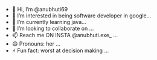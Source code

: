 - 👋 Hi, I’m @anubhuti69
- 👀 I’m interested in being software developer in google...
- 🌱 I’m currently learning java...
- 💞️ I’m looking to collaborate on  ...
- 📫 Reach me ON INSTA @anubhuti.exe_ ...
- 😄 Pronouns: her ...
- ⚡ Fun fact: worst at decision making ...

<!---
anubhuti69/anubhuti69 is a ✨ special ✨ repository because its `README.md` (this file) appears on your GitHub profile.
You can click the Preview link to take a look at your changes.
--->
